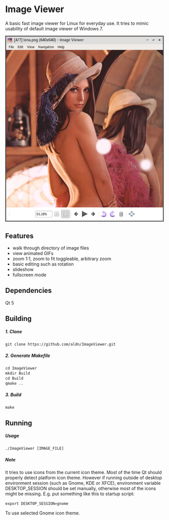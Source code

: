 # Image Viewer
A basic fast image viewer for Linux for everyday use.
It tries to mimic usability of default image viewer of Windows 7.
 
![application screenshot](https://github.com/aldn/ImageViewer/raw/master/Doc/app_screenshot.png "Application Screenshot")

## Features
* walk through directory of image files
* view animated GIFs
* zoom 1:1, zoom to fit toggleable, arbitrary zoom
* basic editing such as rotation
* slideshow
* fullscreen mode


## Dependencies
Qt 5

## Building
##### 1. Clone
```shell
git clone https://github.com/aldn/ImageViewer.git
```
##### 2. Generate Makefile
```shell
cd ImageViewer
mkdir Build
cd Build
qmake ..
```
##### 3. Build
```shell
make
```

## Running
##### Usage
```shell
./ImageViewer [IMAGE_FILE]
```

##### Note

It tries to use icons from the current icon theme. Most of the time Qt should properly detect platform icon theme. However if running outside of desktop environment session (such as Gnome, KDE or XFCE), environment variable DESKTOP_SESSION should be set manually, otherwise most of the icons might be missing.
E.g. put something like this to startup script:
```shell
export DESKTOP_SESSION=gnome
```
To use selected Gnome icon theme.
